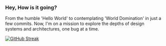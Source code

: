 ### Hey, How is it going?

From the humble 'Hello World' to contemplating 'World Domination' in just a few commits. Now, I'm on a mission to explore the depths of design systems and architectures, one bug at a time.

[![GitHub Streak](https://github-readme-streak-stats.herokuapp.com?user=Chris-Miracle&theme=dark&hide_border=true&mode=weekly)](https://git.io/streak-stats)
